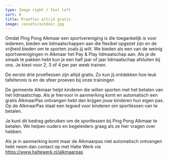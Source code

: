 ```yaml
---
type: Image right / Text left
sort: 0
title: Proefles altijd gratis
image: /assets/outdoor.jpg
---
```

Omdat Ping Pong Alkmaar een sportvereniging is die toegankelijk is voor iedereen, bieden we lidmaatschappen aan die flexibel opgezet zijn en de vrijheid bieden om te sporten zoals jij wilt. We bieden als een van de weinig sportverenigingen in Alkmaar het Pay & Play lidmaatschap aan. Als je de smaak te pakken hebt kun je een half jaar of jaar lidmaatschap afsluiten bij ons. Je kiest voor 2, 3 of 4 per per week trainen.

De eerste drie proeflessen zijn altijd gratis. Zo kun jij ontdekken hoe leuk tafeltennis is en de sfeer proeven bij onze trainingen

De gemeente Alkmaar helpt kinderen die willen sporten met het betalen van het lidmaatschap. Als je hiervoor in aanmerking komt en automatisch een gratis AlkmaarPas ontvangen hebt dan krijgen jouw kinderen hun eigen pas. Op de AlkmaarPas staat een tegoed voor kinderen om sportlessen van te betalen.

Je kunt dit bedrag gebruiken om de sportlessen bij Ping Pong Alkmaar te betalen. We helpen ouders en begeleiders graag als ze hier vragen over hebben.

Als je in aanmerking komt maar de Alkmaarpas niet automatisch ontvangen hebt neem dan contact op met Halte Werk via https://www.haltewerk.nl/alkmaarpas